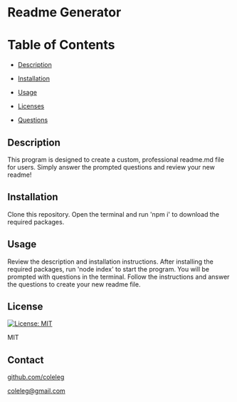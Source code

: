   # Readme Generator

  # Table of Contents
  * [Description](#description)
  
  * [Installation](#installation)
  
  * [Usage](#usage)
  
  * [Licenses](#licenses)
  
  * [Questions](#questions)


  ## Description
  This program is designed to create a custom, professional readme.md file for users.  Simply answer the prompted questions and review your new readme!

  ## Installation
  Clone this repository.  Open the terminal and run 'npm i' to download the required packages.

  ## Usage
  Review the description and installation instructions.  After installing the required packages, run 'node index' to start the program.  You will be prompted with questions in the terminal.  Follow the instructions and answer the questions to create your new readme file.

  ## License
  [![License: MIT](https://img.shields.io/badge/License-MIT-yellow.svg)](https://opensource.org/licenses/MIT)
  
  MIT

  ## Contact
  [github.com/coleleg](https://github.com/coleleg)
  
  coleleg@gmail.com

